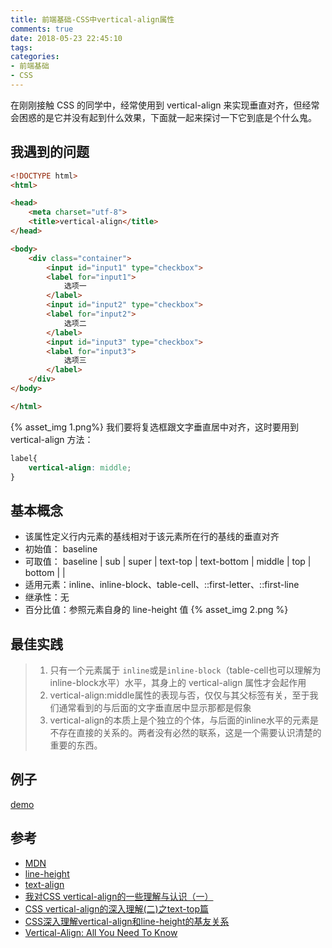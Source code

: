 ```yaml
---
title: 前端基础-CSS中vertical-align属性
comments: true
date: 2018-05-23 22:45:10
tags:
categories:
- 前端基础
- CSS
---
```


在刚刚接触 CSS 的同学中，经常使用到 vertical-align 来实现垂直对齐，但经常会困惑的是它并没有起到什么效果，下面就一起来探讨一下它到底是个什么鬼。
<!-- more -->

## 我遇到的问题

```HTML
<!DOCTYPE html>
<html>

<head>
    <meta charset="utf-8">
    <title>vertical-align</title>
</head>

<body>
    <div class="container">
        <input id="input1" type="checkbox">
        <label for="input1">
            选项一
        </label>
        <input id="input2" type="checkbox">
        <label for="input2">
            选项二
        </label>
        <input id="input3" type="checkbox">
        <label for="input3">
            选项三
        </label>
    </div>
</body>

</html>
```
{% asset_img 1.png%}
我们要将复选框跟文字垂直居中对齐，这时要用到 vertical-align
方法：
```css
label{
    vertical-align: middle;
}
```

## 基本概念
- 该属性定义行内元素的基线相对于该元素所在行的基线的垂直对齐
- 初始值： baseline
- 可取值： baseline | sub | super | text-top | text-bottom | middle | top | bottom | <percentage> | <length>
- 适用元素：inline、inline-block、table-cell、::first-letter、::first-line
- 继承性：无
- 百分比值：参照元素自身的 line-height 值
{% asset_img 2.png %}

## 最佳实践

> 1. 只有一个元素属于 `inline`或是`inline-block`（table-cell也可以理解为inline-block水平）水平，其身上的 vertical-align 属性才会起作用
> 2. vertical-align:middle属性的表现与否，仅仅与其父标签有关，至于我们通常看到的与后面的文字垂直居中显示那都是假象
> 3. vertical-align的本质上是个独立的个体，与后面的inline水平的元素是不存在直接的关系的。两者没有必然的联系，这是一个需要认识清楚的重要的东西。

## 例子
[demo](http://www.zhangxinxu.com/study/201005/verticle-align-test-demo.html)

## 参考
- [MDN](https://developer.mozilla.org/zh-CN/docs/Web/CSS/vertical-align)
- [line-height](https://developer.mozilla.org/zh-CN/docs/Web/CSS/line-height)
- [text-align](https://developer.mozilla.org/zh-CN/docs/Web/CSS/text-align)
- [我对CSS vertical-align的一些理解与认识（一）](http://www.zhangxinxu.com/wordpress/2010/05/%E6%88%91%E5%AF%B9css-vertical-align%E7%9A%84%E4%B8%80%E4%BA%9B%E7%90%86%E8%A7%A3%E4%B8%8E%E8%AE%A4%E8%AF%86%EF%BC%88%E4%B8%80%EF%BC%89/)
- [CSS vertical-align的深入理解(二)之text-top篇](http://www.zhangxinxu.com/wordpress/2010/06/css-vertical-align%E7%9A%84%E6%B7%B1%E5%85%A5%E7%90%86%E8%A7%A3%EF%BC%88%E4%BA%8C%EF%BC%89%E4%B9%8Btext-top%E7%AF%87/)
- [CSS深入理解vertical-align和line-height的基友关系](http://www.zhangxinxu.com/wordpress/2015/08/css-deep-understand-vertical-align-and-line-height/)
- [Vertical-Align: All You Need To Know](http://christopheraue.net/design/vertical-align)
